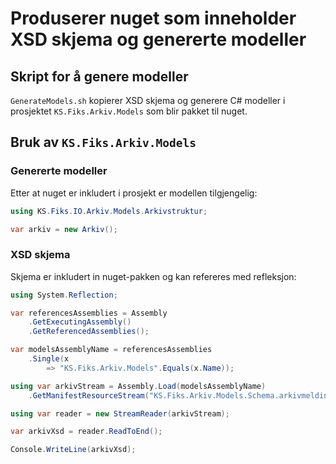 # Produserer nuget som inneholder XSD skjema og genererte modeller

## Skript for å genere modeller

`GenerateModels.sh` kopierer XSD skjema og generere C# modeller i prosjektet `KS.Fiks.Arkiv.Models` som blir pakket til nuget.

## Bruk av `KS.Fiks.Arkiv.Models`

### Genererte modeller

Etter at nuget er inkludert i prosjekt er modellen tilgjengelig:

```csharp
using KS.Fiks.IO.Arkiv.Models.Arkivstruktur;

var arkiv = new Arkiv();
```

### XSD skjema

Skjema er inkludert in nuget-pakken og kan refereres med refleksjon:

```csharp
using System.Reflection;

var referencesAssemblies = Assembly
    .GetExecutingAssembly()
    .GetReferencedAssemblies();

var modelsAssemblyName = referencesAssemblies
    .Single(x
        => "KS.Fiks.Arkiv.Models".Equals(x.Name));

using var arkivStream = Assembly.Load(modelsAssemblyName)
    .GetManifestResourceStream("KS.Fiks.Arkiv.Models.Schema.arkivmelding.xsd");

using var reader = new StreamReader(arkivStream);

var arkivXsd = reader.ReadToEnd();

Console.WriteLine(arkivXsd);
```